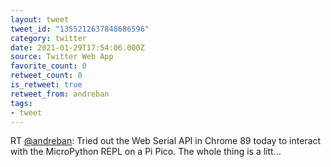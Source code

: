```yaml
---
layout: tweet
tweet_id: "1355212637848686596"
category: twitter
date: 2021-01-29T17:54:06.000Z
source: Twitter Web App
favorite_count: 0
retweet_count: 0
is_retweet: true
retweet_from: andreban
tags:
- tweet
---
```


RT [@andreban](https://twitter.com/@andreban): Tried out the Web Serial API in Chrome 89 today to interact with the MicroPython REPL on a Pi Pico. The whole thing is a litt…

